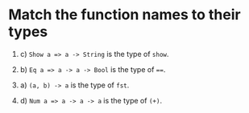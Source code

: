 # Match the function names to their types

1. c) `Show a => a -> String` is the type of `show`.

2. b) `Eq a => a -> a -> Bool` is the type of `==`.

3. a) `(a, b) -> a` is the type of `fst`.

4. d) `Num a => a -> a -> a` is the type of `(+)`.
